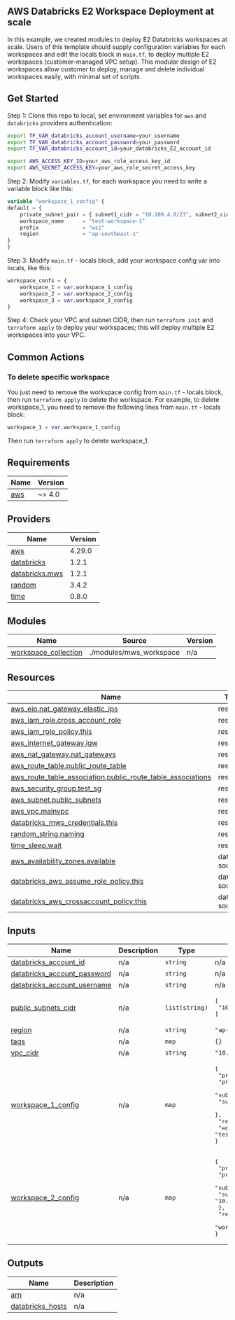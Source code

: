 ## AWS Databricks E2 Workspace Deployment at scale

In this example, we created modules to deploy E2 Databricks workspaces at scale. Users of this template should supply configuration variables for each workspaces and edit the locals block in `main.tf`, to deploy multiple E2 workspaces (customer-managed VPC setup). This modular design of E2 workspaces allow customer to deploy, manage and delete individual workspaces easily, with minimal set of scripts.

## Get Started

Step 1: Clone this repo to local, set environment variables for `aws` and `databricks` providers authentication:
    
```bash
export TF_VAR_databricks_account_username=your_username
export TF_VAR_databricks_account_password=your_password
export TF_VAR_databricks_account_id=your_databricks_E2_account_id

export AWS_ACCESS_KEY_ID=your_aws_role_access_key_id
export AWS_SECRET_ACCESS_KEY=your_aws_role_secret_access_key
```

Step 2: Modify `variables.tf`, for each workspace you need to write a variable block like this:

```terraform
variable "workspace_1_config" {
default = {
    private_subnet_pair = { subnet1_cidr = "10.109.4.0/23", subnet2_cidr = "10.109.6.0/23" }
    workspace_name      = "test-workspace-1"
    prefix              = "ws1"
    region              = "ap-southeast-1"
}
}
```

Step 3: Modify `main.tf` - locals block, add your workspace config var into locals, like this:

```terraform
workspace_confs = {
    workspace_1 = var.workspace_1_config
    workspace_2 = var.workspace_2_config
    workspace_3 = var.workspace_3_config
}
```

Step 4: Check your VPC and subnet CIDR, then run `terraform init` and `terraform apply` to deploy your workspaces; this will deploy multiple E2 workspaces into your VPC.

## Common Actions

### To delete specific workspace
You just need to remove the workspace config from `main.tf` - locals block, then run `terraform apply` to delete the workspace. For example, to delete workspace_1, you need to remove the following lines from `main.tf` - locals block:

```terraform
workspace_1 = var.workspace_1_config
```

Then run `terraform apply` to delete workspace_1.

<!-- BEGIN_TF_DOCS -->
## Requirements

| Name                                                    | Version |
| ------------------------------------------------------- | ------- |
| <a name="requirement_aws"></a> [aws](#requirement\_aws) | ~> 4.0  |

## Providers

| Name                                                                               | Version |
| ---------------------------------------------------------------------------------- | ------- |
| <a name="provider_aws"></a> [aws](#provider\_aws)                                  | 4.29.0  |
| <a name="provider_databricks"></a> [databricks](#provider\_databricks)             | 1.2.1   |
| <a name="provider_databricks.mws"></a> [databricks.mws](#provider\_databricks.mws) | 1.2.1   |
| <a name="provider_random"></a> [random](#provider\_random)                         | 3.4.2   |
| <a name="provider_time"></a> [time](#provider\_time)                               | 0.8.0   |

## Modules

| Name                                                                                               | Source                  | Version |
| -------------------------------------------------------------------------------------------------- | ----------------------- | ------- |
| <a name="module_workspace_collection"></a> [workspace\_collection](#module\_workspace\_collection) | ./modules/mws_workspace | n/a     |

## Resources

| Name                                                                                                                                                               | Type        |
| ------------------------------------------------------------------------------------------------------------------------------------------------------------------ | ----------- |
| [aws_eip.nat_gateway_elastic_ips](https://registry.terraform.io/providers/hashicorp/aws/latest/docs/resources/eip)                                                 | resource    |
| [aws_iam_role.cross_account_role](https://registry.terraform.io/providers/hashicorp/aws/latest/docs/resources/iam_role)                                            | resource    |
| [aws_iam_role_policy.this](https://registry.terraform.io/providers/hashicorp/aws/latest/docs/resources/iam_role_policy)                                            | resource    |
| [aws_internet_gateway.igw](https://registry.terraform.io/providers/hashicorp/aws/latest/docs/resources/internet_gateway)                                           | resource    |
| [aws_nat_gateway.nat_gateways](https://registry.terraform.io/providers/hashicorp/aws/latest/docs/resources/nat_gateway)                                            | resource    |
| [aws_route_table.public_route_table](https://registry.terraform.io/providers/hashicorp/aws/latest/docs/resources/route_table)                                      | resource    |
| [aws_route_table_association.public_route_table_associations](https://registry.terraform.io/providers/hashicorp/aws/latest/docs/resources/route_table_association) | resource    |
| [aws_security_group.test_sg](https://registry.terraform.io/providers/hashicorp/aws/latest/docs/resources/security_group)                                           | resource    |
| [aws_subnet.public_subnets](https://registry.terraform.io/providers/hashicorp/aws/latest/docs/resources/subnet)                                                    | resource    |
| [aws_vpc.mainvpc](https://registry.terraform.io/providers/hashicorp/aws/latest/docs/resources/vpc)                                                                 | resource    |
| [databricks_mws_credentials.this](https://registry.terraform.io/providers/databricks/databricks/latest/docs/resources/mws_credentials)                             | resource    |
| [random_string.naming](https://registry.terraform.io/providers/hashicorp/random/latest/docs/resources/string)                                                      | resource    |
| [time_sleep.wait](https://registry.terraform.io/providers/hashicorp/time/latest/docs/resources/sleep)                                                              | resource    |
| [aws_availability_zones.available](https://registry.terraform.io/providers/hashicorp/aws/latest/docs/data-sources/availability_zones)                              | data source |
| [databricks_aws_assume_role_policy.this](https://registry.terraform.io/providers/databricks/databricks/latest/docs/data-sources/aws_assume_role_policy)            | data source |
| [databricks_aws_crossaccount_policy.this](https://registry.terraform.io/providers/databricks/databricks/latest/docs/data-sources/aws_crossaccount_policy)          | data source |

## Inputs

| Name                                                                                                                    | Description | Type           | Default                                                                                                                                                                                                                                  | Required |
| ----------------------------------------------------------------------------------------------------------------------- | ----------- | -------------- | ---------------------------------------------------------------------------------------------------------------------------------------------------------------------------------------------------------------------------------------- | :------: |
| <a name="input_databricks_account_id"></a> [databricks\_account\_id](#input\_databricks\_account\_id)                   | n/a         | `string`       | n/a                                                                                                                                                                                                                                      |   yes    |
| <a name="input_databricks_account_password"></a> [databricks\_account\_password](#input\_databricks\_account\_password) | n/a         | `string`       | n/a                                                                                                                                                                                                                                      |   yes    |
| <a name="input_databricks_account_username"></a> [databricks\_account\_username](#input\_databricks\_account\_username) | n/a         | `string`       | n/a                                                                                                                                                                                                                                      |   yes    |
| <a name="input_public_subnets_cidr"></a> [public\_subnets\_cidr](#input\_public\_subnets\_cidr)                         | n/a         | `list(string)` | <pre>[<br>  "10.109.2.0/23"<br>]</pre>                                                                                                                                                                                                   |    no    |
| <a name="input_region"></a> [region](#input\_region)                                                                    | n/a         | `string`       | `"ap-southeast-1"`                                                                                                                                                                                                                       |    no    |
| <a name="input_tags"></a> [tags](#input\_tags)                                                                          | n/a         | `map`          | `{}`                                                                                                                                                                                                                                     |    no    |
| <a name="input_vpc_cidr"></a> [vpc\_cidr](#input\_vpc\_cidr)                                                            | n/a         | `string`       | `"10.109.0.0/17"`                                                                                                                                                                                                                        |    no    |
| <a name="input_workspace_1_config"></a> [workspace\_1\_config](#input\_workspace\_1\_config)                            | n/a         | `map`          | <pre>{<br>  "prefix": "ws1",<br>  "private_subnet_pair": {<br>    "subnet1_cidr": "10.109.4.0/23",<br>    "subnet2_cidr": "10.109.6.0/23"<br>  },<br>  "region": "ap-southeast-1",<br>  "workspace_name": "test-workspace-1"<br>}</pre>  |    no    |
| <a name="input_workspace_2_config"></a> [workspace\_2\_config](#input\_workspace\_2\_config)                            | n/a         | `map`          | <pre>{<br>  "prefix": "ws2",<br>  "private_subnet_pair": {<br>    "subnet1_cidr": "10.109.8.0/23",<br>    "subnet2_cidr": "10.109.10.0/23"<br>  },<br>  "region": "ap-southeast-1",<br>  "workspace_name": "test-workspace-2"<br>}</pre> |    no    |

## Outputs

| Name                                                                                   | Description |
| -------------------------------------------------------------------------------------- | ----------- |
| <a name="output_arn"></a> [arn](#output\_arn)                                          | n/a         |
| <a name="output_databricks_hosts"></a> [databricks\_hosts](#output\_databricks\_hosts) | n/a         |
<!-- END_TF_DOCS -->
